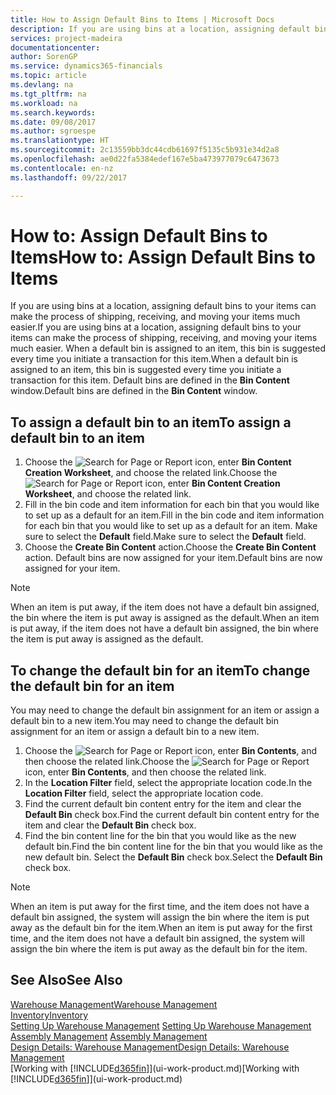 ```yaml
---
title: How to Assign Default Bins to Items | Microsoft Docs
description: If you are using bins at a location, assigning default bins to your items can make the process of shipping, receiving, and moving your items much easier. When a default bin is assigned to an item, this bin is suggested every time you initiate a transaction for this item.
services: project-madeira
documentationcenter: 
author: SorenGP
ms.service: dynamics365-financials
ms.topic: article
ms.devlang: na
ms.tgt_pltfrm: na
ms.workload: na
ms.search.keywords: 
ms.date: 09/08/2017
ms.author: sgroespe
ms.translationtype: HT
ms.sourcegitcommit: 2c13559bb3dc44cdb61697f5135c5b931e34d2a8
ms.openlocfilehash: ae0d22fa5384edef167e5ba473977079c6473673
ms.contentlocale: en-nz
ms.lasthandoff: 09/22/2017

---
```

# <a name="how-to-assign-default-bins-to-items"></a><span data-ttu-id="0c711-104">How to: Assign Default Bins to Items</span><span class="sxs-lookup"><span data-stu-id="0c711-104">How to: Assign Default Bins to Items</span></span>
<span data-ttu-id="0c711-105">If you are using bins at a location, assigning default bins to your items can make the process of shipping, receiving, and moving your items much easier.</span><span class="sxs-lookup"><span data-stu-id="0c711-105">If you are using bins at a location, assigning default bins to your items can make the process of shipping, receiving, and moving your items much easier.</span></span> <span data-ttu-id="0c711-106">When a default bin is assigned to an item, this bin is suggested every time you initiate a transaction for this item.</span><span class="sxs-lookup"><span data-stu-id="0c711-106">When a default bin is assigned to an item, this bin is suggested every time you initiate a transaction for this item.</span></span> <span data-ttu-id="0c711-107">Default bins are defined in the **Bin Content** window.</span><span class="sxs-lookup"><span data-stu-id="0c711-107">Default bins are defined in the **Bin Content** window.</span></span>  

## <a name="to-assign-a-default-bin-to-an-item"></a><span data-ttu-id="0c711-108">To assign a default bin to an item</span><span class="sxs-lookup"><span data-stu-id="0c711-108">To assign a default bin to an item</span></span>
1.  <span data-ttu-id="0c711-109">Choose the ![Search for Page or Report](media/ui-search/search_small.png "Search for Page or Report icon") icon, enter **Bin Content Creation Worksheet**, and choose the related link.</span><span class="sxs-lookup"><span data-stu-id="0c711-109">Choose the ![Search for Page or Report](media/ui-search/search_small.png "Search for Page or Report icon") icon, enter **Bin Content Creation Worksheet**, and choose the related link.</span></span>  
2.  <span data-ttu-id="0c711-110">Fill in the bin code and item information for each bin that you would like to set up as a default for an item.</span><span class="sxs-lookup"><span data-stu-id="0c711-110">Fill in the bin code and item information for each bin that you would like to set up as a default for an item.</span></span> <span data-ttu-id="0c711-111">Make sure to select the **Default** field.</span><span class="sxs-lookup"><span data-stu-id="0c711-111">Make sure to select the **Default** field.</span></span>  
3.  <span data-ttu-id="0c711-112">Choose the **Create Bin Content** action.</span><span class="sxs-lookup"><span data-stu-id="0c711-112">Choose the **Create Bin Content** action.</span></span> <span data-ttu-id="0c711-113">Default bins are now assigned for your item.</span><span class="sxs-lookup"><span data-stu-id="0c711-113">Default bins are now assigned for your item.</span></span>  

> [!NOTE]  
>  <span data-ttu-id="0c711-114">When an item is put away, if the item does not have a default bin assigned, the bin where the item is put away is assigned as the default.</span><span class="sxs-lookup"><span data-stu-id="0c711-114">When an item is put away, if the item does not have a default bin assigned, the bin where the item is put away is assigned as the default.</span></span>  

## <a name="to-change-the-default-bin-for-an-item"></a><span data-ttu-id="0c711-115">To change the default bin for an item</span><span class="sxs-lookup"><span data-stu-id="0c711-115">To change the default bin for an item</span></span>  
<span data-ttu-id="0c711-116">You may need to change the default bin assignment for an item or assign a default bin to a new item.</span><span class="sxs-lookup"><span data-stu-id="0c711-116">You may need to change the default bin assignment for an item or assign a default bin to a new item.</span></span>    
1.  <span data-ttu-id="0c711-117">Choose the ![Search for Page or Report](media/ui-search/search_small.png "Search for Page or Report icon") icon, enter **Bin Contents**, and then choose the related link.</span><span class="sxs-lookup"><span data-stu-id="0c711-117">Choose the ![Search for Page or Report](media/ui-search/search_small.png "Search for Page or Report icon") icon, enter **Bin Contents**, and then choose the related link.</span></span>  
2.  <span data-ttu-id="0c711-118">In the **Location Filter** field, select the appropriate location code.</span><span class="sxs-lookup"><span data-stu-id="0c711-118">In the **Location Filter** field, select the appropriate location code.</span></span>  
3.  <span data-ttu-id="0c711-119">Find the current default bin content entry for the item and clear the **Default Bin** check box.</span><span class="sxs-lookup"><span data-stu-id="0c711-119">Find the current default bin content entry for the item and clear the **Default Bin** check box.</span></span>  
4.  <span data-ttu-id="0c711-120">Find the bin content line for the bin that you would like as the new default bin.</span><span class="sxs-lookup"><span data-stu-id="0c711-120">Find the bin content line for the bin that you would like as the new default bin.</span></span> <span data-ttu-id="0c711-121">Select the **Default Bin** check box.</span><span class="sxs-lookup"><span data-stu-id="0c711-121">Select the **Default Bin** check box.</span></span>  

> [!NOTE]  
>  <span data-ttu-id="0c711-122">When an item is put away for the first time, and the item does not have a default bin assigned, the system will assign the bin where the item is put away as the default bin for the item.</span><span class="sxs-lookup"><span data-stu-id="0c711-122">When an item is put away for the first time, and the item does not have a default bin assigned, the system will assign the bin where the item is put away as the default bin for the item.</span></span>  

## <a name="see-also"></a><span data-ttu-id="0c711-123">See Also</span><span class="sxs-lookup"><span data-stu-id="0c711-123">See Also</span></span>  
[<span data-ttu-id="0c711-124">Warehouse Management</span><span class="sxs-lookup"><span data-stu-id="0c711-124">Warehouse Management</span></span>](warehouse-manage-warehouse.md)  
[<span data-ttu-id="0c711-125">Inventory</span><span class="sxs-lookup"><span data-stu-id="0c711-125">Inventory</span></span>](inventory-manage-inventory.md)  
<span data-ttu-id="0c711-126">[Setting Up Warehouse Management](warehouse-setup-warehouse.md)   </span><span class="sxs-lookup"><span data-stu-id="0c711-126">[Setting Up Warehouse Management](warehouse-setup-warehouse.md)   </span></span>  
<span data-ttu-id="0c711-127">[Assembly Management](assembly-assemble-items.md)  </span><span class="sxs-lookup"><span data-stu-id="0c711-127">[Assembly Management](assembly-assemble-items.md)  </span></span>  
[<span data-ttu-id="0c711-128">Design Details: Warehouse Management</span><span class="sxs-lookup"><span data-stu-id="0c711-128">Design Details: Warehouse Management</span></span>](design-details-warehouse-management.md)  
<span data-ttu-id="0c711-129">[Working with [!INCLUDE[d365fin](includes/d365fin_md.md)]](ui-work-product.md)</span><span class="sxs-lookup"><span data-stu-id="0c711-129">[Working with [!INCLUDE[d365fin](includes/d365fin_md.md)]](ui-work-product.md)</span></span>

